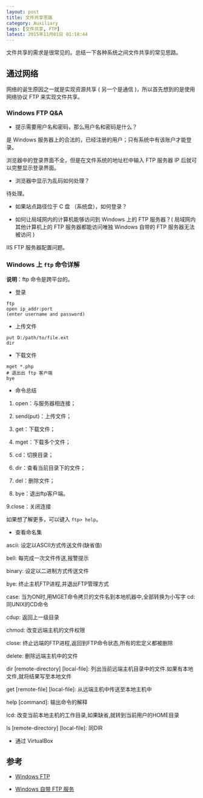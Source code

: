 ```yaml
---
layout: post
title: 文件共享思路
category: Auxiliary
tags: [文件共享, FTP]
latest: 2015年11月01日 01:18:44
---
```


文件共享的需求是很常见的。总结一下各种系统之间文件共享的常见思路。

通过网络
-

网络的诞生原因之一就是实现资源共享 ( 另一个是通信 )，所以首先想到的是使用网络协议 FTP 来实现文件共享。

### **Windows FTP Q&A**

- 提示需要用户名和密码，那么用户名和密码是什么？

是 Windows 服务器上的合法的，已经注册的用户；只有系统中有该账户才能登录。

浏览器中的登录界面不全，但是在文件系统的地址栏中输入 FTP 服务器 IP 后就可以完整显示登录界面。

- 浏览器中显示为乱码如何处理？

待处理。

- 如果站点路径位于 C 盘 （系统盘），如何登录？

- 如何让局域网内的计算机能够访问到 Windows 上的 FTP 服务器？( 局域网内其他计算机上的 FTP 服务器都能访问唯独 Windows 自带的 FTP 服务器无法被访问 )

IIS FTP 服务器配置问题。

### **Windows 上 `ftp` 命令详解**

**说明**：ftp 命令是跨平台的。

- 登录

```
ftp
open ip_addr:port
(enter username and password)
```

- 上传文件

```
put D:/path/to/file.ext
dir
```

- 下载文件

```
mget *.php
# 退出出 ftp 客户端
bye
```

- 命令总结

1. open：与服务器相连接；

2. send(put)：上传文件；

3. get：下载文件；

4. mget：下载多个文件；

5. cd：切换目录；

6. dir：查看当前目录下的文件；

7. del：删除文件；

8. bye：退出ftp客户端。

9.close：关闭连接

如果想了解更多，可以键入 `ftp> help`。

- 查看命名集

ascii: 设定以ASCII方式传送文件(缺省值)

bell: 每完成一次文件传送,报警提示

binary: 设定以二进制方式传送文件

bye: 终止主机FTP进程,并退出FTP管理方式

case: 当为ON时,用MGET命令拷贝的文件名到本地机器中,全部转换为小写字
cd: 同UNIX的CD命令

cdup: 返回上一级目录

chmod: 改变远端主机的文件权限

close: 终止远端的FTP进程,返回到FTP命令状态,所有的宏定义都被删除

delete: 删除远端主机中的文件

dir [remote-directory] [local-file]: 列出当前远端主机目录中的文件.如果有本地文件,就将结果写至本地文件

get [remote-file] [local-file]: 从远端主机中传送至本地主机中

help [command]: 输出命令的解释

lcd: 改变当前本地主机的工作目录,如果缺省,就转到当前用户的HOME目录

ls [remote-directory] [local-file]: 同DIR

- 通过 VirtualBox 

参考
-

+ [Windows FTP](https://technet.microsoft.com/zh-CN/library/hh831655.aspx)

+ [Windows 自带 FTP 服务](http://jingyan.baidu.com/album/455a9950e1e2fba167277862.html?picindex=4)